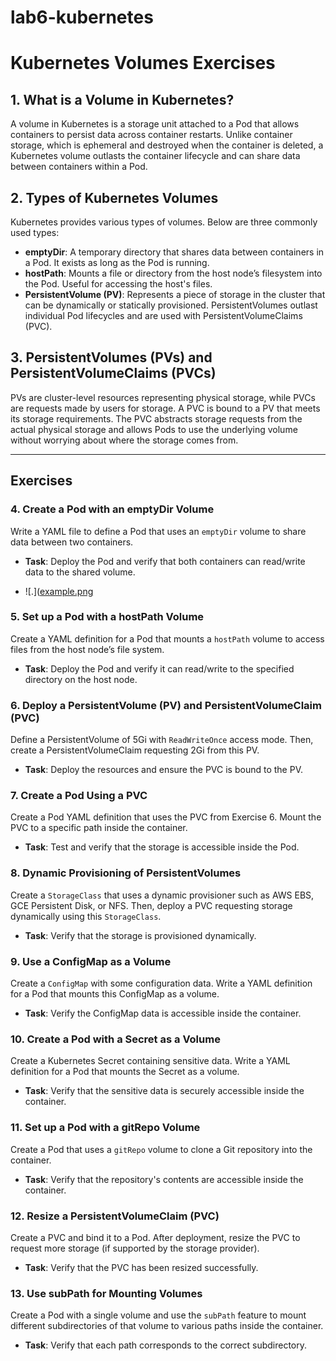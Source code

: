 # lab6-kubernetes


# Kubernetes Volumes Exercises


## 1. What is a Volume in Kubernetes?

A volume in Kubernetes is a storage unit attached to a Pod that allows containers to persist data across container restarts. Unlike container storage, which is ephemeral and destroyed when the container is deleted, a Kubernetes volume outlasts the container lifecycle and can share data between containers within a Pod.

## 2. Types of Kubernetes Volumes

Kubernetes provides various types of volumes. Below are three commonly used types:

- **emptyDir**: A temporary directory that shares data between containers in a Pod. It exists as long as the Pod is running.
- **hostPath**: Mounts a file or directory from the host node’s filesystem into the Pod. Useful for accessing the host's files.
- **PersistentVolume (PV)**: Represents a piece of storage in the cluster that can be dynamically or statically provisioned. PersistentVolumes outlast individual Pod lifecycles and are used with PersistentVolumeClaims (PVC).

## 3. PersistentVolumes (PVs) and PersistentVolumeClaims (PVCs)

PVs are cluster-level resources representing physical storage, while PVCs are requests made by users for storage. A PVC is bound to a PV that meets its storage requirements. The PVC abstracts storage requests from the actual physical storage and allows Pods to use the underlying volume without worrying about where the storage comes from.

---

## Exercises

### 4. Create a Pod with an emptyDir Volume

Write a YAML file to define a Pod that uses an `emptyDir` volume to share data between two containers.

- **Task**: Deploy the Pod and verify that both containers can read/write data to the shared volume.

- ![.]([example.png](https://github.com/SaifmElnagar/lab6-kubernetes/blob/main/p4/Pasted%20image.png)
  
### 5. Set up a Pod with a hostPath Volume

Create a YAML definition for a Pod that mounts a `hostPath` volume to access files from the host node’s file system.

- **Task**: Deploy the Pod and verify it can read/write to the specified directory on the host node.

### 6. Deploy a PersistentVolume (PV) and PersistentVolumeClaim (PVC)

Define a PersistentVolume of 5Gi with `ReadWriteOnce` access mode. Then, create a PersistentVolumeClaim requesting 2Gi from this PV.

- **Task**: Deploy the resources and ensure the PVC is bound to the PV.

### 7. Create a Pod Using a PVC

Create a Pod YAML definition that uses the PVC from Exercise 6. Mount the PVC to a specific path inside the container.

- **Task**: Test and verify that the storage is accessible inside the Pod.

### 8. Dynamic Provisioning of PersistentVolumes

Create a `StorageClass` that uses a dynamic provisioner such as AWS EBS, GCE Persistent Disk, or NFS. Then, deploy a PVC requesting storage dynamically using this `StorageClass`.

- **Task**: Verify that the storage is provisioned dynamically.

### 9. Use a ConfigMap as a Volume

Create a `ConfigMap` with some configuration data. Write a YAML definition for a Pod that mounts this ConfigMap as a volume.

- **Task**: Verify the ConfigMap data is accessible inside the container.

### 10. Create a Pod with a Secret as a Volume

Create a Kubernetes Secret containing sensitive data. Write a YAML definition for a Pod that mounts the Secret as a volume.

- **Task**: Verify that the sensitive data is securely accessible inside the container.

### 11. Set up a Pod with a gitRepo Volume

Create a Pod that uses a `gitRepo` volume to clone a Git repository into the container.

- **Task**: Verify that the repository's contents are accessible inside the container.

### 12. Resize a PersistentVolumeClaim (PVC)

Create a PVC and bind it to a Pod. After deployment, resize the PVC to request more storage (if supported by the storage provider).

- **Task**: Verify that the PVC has been resized successfully.

### 13. Use subPath for Mounting Volumes

Create a Pod with a single volume and use the `subPath` feature to mount different subdirectories of that volume to various paths inside the container.

- **Task**: Verify that each path corresponds to the correct subdirectory.
